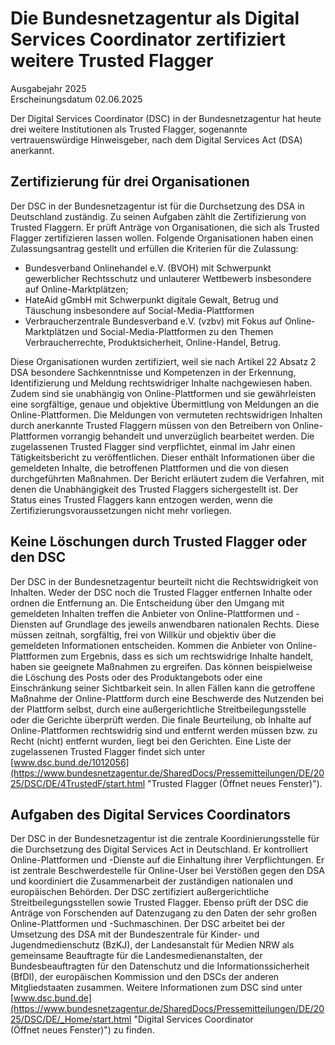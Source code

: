 

#  Die Bundesnetzagentur als Di­gi­tal Ser­vices Coor­di­na­tor zer­ti­fi­ziert wei­te­re Trus­ted Flag­ger 
Ausgabejahr 2025  
Erscheinungsdatum 02.06.2025  

Der Digital Services Coordinator (DSC) in der Bundesnetzagentur hat heute drei weitere Institutionen als Trusted Flagger, sogenannte vertrauenswürdige Hinweisgeber, nach dem Digital Services Act (DSA) anerkannt. 
## Zertifizierung für drei Organisationen
Der DSC in der Bundesnetzagentur ist für die Durchsetzung des DSA in Deutschland zuständig. Zu seinen Aufgaben zählt die Zertifizierung von Trusted Flaggern. Er prüft Anträge von Organisationen, die sich als Trusted Flagger zertifizieren lassen wollen. Folgende Organisationen haben einen Zulassungsantrag gestellt und erfüllen die Kriterien für die Zulassung:
  * Bundesverband Onlinehandel e.V. (BVOH) mit Schwerpunkt gewerblicher Rechtsschutz und unlauterer Wettbewerb insbesondere auf Online-Marktplätzen; 
  * HateAid gGmbH mit Schwerpunkt digitale Gewalt, Betrug und Täuschung insbesondere auf Social-Media-Plattformen
  * Verbraucherzentrale Bundesverband e.V. (vzbv) mit Fokus auf Online-Marktplätzen und Social-Media-Plattformen zu den Themen Verbraucherrechte, Produktsicherheit, Online-Handel, Betrug.


Diese Organisationen wurden zertifiziert, weil sie nach Artikel 22 Absatz 2 DSA besondere Sachkenntnisse und Kompetenzen in der Erkennung, Identifizierung und Meldung rechtswidriger Inhalte nachgewiesen haben. Zudem sind sie unabhängig von Online-Plattformen und sie gewährleisten eine sorgfältige, genaue und objektive Übermittlung von Meldungen an die Online-Plattformen.
Die Meldungen von vermuteten rechtswidrigen Inhalten durch anerkannte Trusted Flaggern müssen von den Betreibern von Online-Plattformen vorrangig behandelt und unverzüglich bearbeitet werden. 
Die zugelassenen Trusted Flagger sind verpflichtet, einmal im Jahr einen Tätigkeitsbericht zu veröffentlichen. Dieser enthält Informationen über die gemeldeten Inhalte, die betroffenen Plattformen und die von diesen durchgeführten Maßnahmen. Der Bericht erläutert zudem die Verfahren, mit denen die Unabhängigkeit des Trusted Flaggers sichergestellt ist. Der Status eines Trusted Flaggers kann entzogen werden, wenn die Zertifizierungsvoraussetzungen nicht mehr vorliegen. 
## Keine Löschungen durch Trusted Flagger oder den DSC
Der DSC in der Bundesnetzagentur beurteilt nicht die Rechtswidrigkeit von Inhalten. Weder der DSC noch die Trusted Flagger entfernen Inhalte oder ordnen die Entfernung an. 
Die Entscheidung über den Umgang mit gemeldeten Inhalten treffen die Anbieter von Online-Plattformen und -Diensten auf Grundlage des jeweils anwendbaren nationalen Rechts. Diese müssen zeitnah, sorgfältig, frei von Willkür und objektiv über die gemeldeten Informationen entscheiden. Kommen die Anbieter von Online-Plattformen zum Ergebnis, dass es sich um rechtswidrige Inhalte handelt, haben sie geeignete Maßnahmen zu ergreifen. Das können beispielweise die Löschung des Posts oder des Produktangebots oder eine Einschränkung seiner Sichtbarkeit sein. 
In allen Fällen kann die getroffene Maßnahme der Online-Plattform durch eine Beschwerde des Nutzenden bei der Plattform selbst, durch eine außergerichtliche Streitbeilegungsstelle oder die Gerichte überprüft werden. Die finale Beurteilung, ob Inhalte auf Online-Plattformen rechtswidrig sind und entfernt werden müssen bzw. zu Recht (nicht) entfernt wurden, liegt bei den Gerichten.
Eine Liste der zugelassenen Trusted Flagger findet sich unter [www.dsc.bund.de/1012056](https://www.bundesnetzagentur.de/SharedDocs/Pressemitteilungen/DE/2025/DSC/DE/4TrustedF/start.html "Trusted Flagger \(Öffnet neues Fenster\)"). 
## Aufgaben des Digital Services Coordinators
Der DSC in der Bundesnetzagentur ist die zentrale Koordinierungsstelle für die Durchsetzung des Digital Services Act in Deutschland. Er kontrolliert Online-Plattformen und -Dienste auf die Einhaltung ihrer Verpflichtungen. Er ist zentrale Beschwerdestelle für Online-User bei Verstößen gegen den DSA und koordiniert die Zusammenarbeit der zuständigen nationalen und europäischen Behörden. 
Der DSC zertifiziert außergerichtliche Streitbeilegungsstellen sowie Trusted Flagger. Ebenso prüft der DSC die Anträge von Forschenden auf Datenzugang zu den Daten der sehr großen Online-Plattformen und -Suchmaschinen.
Der DSC arbeitet bei der Umsetzung des DSA mit der Bundeszentrale für Kinder- und Jugendmedienschutz (BzKJ), der Landesanstalt für Medien NRW als gemeinsame Beauftragte für die Landesmedienanstalten, der Bundesbeauftragten für den Datenschutz und die Informationssicherheit (BfDI), der europäischen Kommission und den DSCs der anderen Mitgliedstaaten zusammen. 
Weitere Informationen zum DSC sind unter [www.dsc.bund.de](https://www.bundesnetzagentur.de/SharedDocs/Pressemitteilungen/DE/2025/DSC/DE/_Home/start.html "Digital Services Coordinator \(Öffnet neues Fenster\)") zu finden.